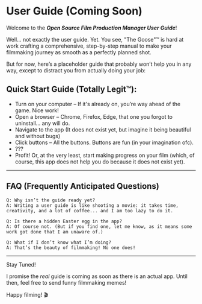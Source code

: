 # **User Guide (Coming Soon)**

Welcome to the ***Open Source Film Production Manager User Guide***!

Well... not exactly the user guide. Yet. You see, "The Goose"™ is hard at work crafting a comprehensive, step-by-step manual to make your filmmaking journey as smooth as a perfectly planned shot.

But for now, here’s a placeholder guide that probably won’t help you in any way, except to distract you from actually doing your job:

## **Quick Start Guide (Totally Legit™):**

- Turn on your computer – If it's already on, you’re way ahead of the game. Nice work!
- Open a browser – Chrome, Firefox, Edge, that one you forgot to uninstall... any will do.
- Navigate to the app (It does not exist yet, but imagine it being beautiful and without bugs)
- Click buttons – All the buttons. Buttons are fun (in your imagination ofc).
- ???
- Profit! Or, at the very least, start making progress on your film (which, of course, this app does not help you do because it does not exist yet).

---

## **FAQ (Frequently Anticipated Questions)**

```
Q: Why isn’t the guide ready yet?
A: Writing a user guide is like shooting a movie: it takes time, creativity, and a lot of coffee... and I am too lazy to do it.
```
```
Q: Is there a hidden Easter egg in the app?
A: Of course not. (But if you find one, let me know, as it means some work got done that I am unaware of.)
```
```
Q: What if I don’t know what I’m doing?
A: That’s the beauty of filmmaking! No one does!
```

---

Stay Tuned!

I promise the *real* guide is coming as soon as there is an actual app. Until then, feel free to send funny filmmaking memes!

Happy filming! 🎬